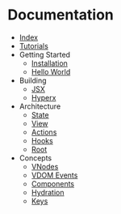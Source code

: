 # Documentation

- [Index](/docs/index.md)
- [Tutorials](/docs/tutorials.md)
- Getting Started
  - [Installation](/docs/getting-started.md#installation)
  - [Hello World](/docs/getting-started.md#hello-world)
- Building
  - [JSX](/docs/jsx.md)
  - [Hyperx](/docs/hyperx.md)
- Architecture
  - [State](/docs/state.md)
  - [View](/docs/view.md)
  - [Actions](/docs/actions.md)
  - [Hooks](/docs/hooks.md)
  - [Root](/docs/root.md)
- Concepts
  - [VNodes](/docs/vnodes.md)
  - [VDOM Events](/docs/vdom-events.md)
  - [Components](/docs/components.md)
  - [Hydration](/docs/hydration.md)
  - [Keys](/docs/keys.md)
